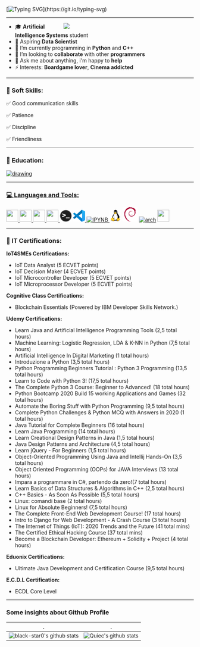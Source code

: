 [![Typing SVG](https://readme-typing-svg.herokuapp.com?font=Mouse+Memoirs&size=50&pause=500&color=FFA500&vCenter=true&width=600&height=70&lines=Hi+there+,+i+am+Alessandro;+Welcome+to+My+Profile!;Computer+Science+student;Aspiring+Data+Scientist;Friend.)](https://git.io/typing-svg)

---
 
<img src="https://raw.githubusercontent.com/MicaelliMedeiros/micaellimedeiros/master/image/computer-illustration.png" min-width="380px" max-width="400px" width="350px" align="right">

- 🎓 **Artificial Intelligence Systems** student
- 🔭 Aspiring **Data Scientist**                                                      
- 🌱 I’m currently programming in **Python** and **C++**
- 👯 I’m looking to **collaborate** with other **programmers**
- 💬 Ask me about anything, i'm happy to **help**                                                                                   
- ⚡ Interests: **Boardgame lover**, **Cinema addicted**

---
### :necktie: Soft Skills: 
✅ Good communication skills
 
:white_check_mark: Patience
 
:white_check_mark: Discipline
 
:white_check_mark: Friendliness

---
### :open_book: Education:
<a href="https://www.unitn.it"><img src="https://png2.cleanpng.com/sh/a524f0fea959ead51d55e60bc7d9fe78/L0KzQYm3VsEyN6RtkZH0aYP2gLBuTgVvcadqiuVydImwf7e0lQJmdqV0Rdh7ZXWwhbBwlvVze5p5kZ94Zj3lf8vsjr1jd51BRd9qbnTofH76gBhwd50yh9g2YYDzfLrshL10d5Rued42c3PsdbBqhgMuPZM2fdUDYkDlQLftUMEvO2o9T6s5NUm0RYOBV8Q1OWI3T6QALoDxd1==/kisspng-university-of-trento-free-university-of-bozen-bolz-mandel-school-of-applied-social-sciences-5b1ec8b0b0ff01.398790591528744112725.png" alt="drawing" height="115" width="115"/>  

---
### :computer: Languages and Tools:

   <a href="https://www.python.org/" target="_blank"> <img height="32" width="32" src="https://img.icons8.com/color/48/000000/python--v1.png"/> </a>
   <a href="https://git-scm.com/" target="_blank"> <img height="32" width="32" src="https://img.icons8.com/color/48/000000/git.png"/> </a> 
   <a href="https://github.com/" target="_blank"> <img height="32" width="32" src="https://img.icons8.com/fluency/48/000000/github.png"/> </a>
   <a href="https://www.cplusplus.com/" target="_blank"> <img height="32" width="32" src="https://img.icons8.com/color/512/c-plus-plus-logo.png"/> </a>
   <a href="https://help.ubuntu.com/community/UsingTheTerminal" target="_blank"><img height="32" width="32" src="https://raw.githubusercontent.com/github/explore/80688e429a7d4ef2fca1e82350fe8e3517d3494d/topics/terminal/terminal.png" /></a>
   <a href="https://code.visualstudio.com/" target="_blank"> <img height="32" width="32" src="https://raw.githubusercontent.com/github/explore/80688e429a7d4ef2fca1e82350fe8e3517d3494d/topics/visual-studio-code/visual-studio-code.png" /> </a> 
   <a href="https://jupyter.org/" target="_blank"> <img src="https://www.vectorlogo.zone/logos/jupyter/jupyter-icon.svg" alt="IPYNB" width="32" height="32"/> </a> 
   <a href="https://www.linux.org/" target="_blank"><img src="https://raw.githubusercontent.com/devicons/devicon/master/icons/linux/linux-original.svg" alt="linux" width="32" height="32"/></a>
   <a href="https://www.debian.org" targer="blank"><img src="https://raw.githubusercontent.com/devicons/devicon/master/icons/debian/debian-original.svg" width=40/></a>
   <a href="https://archlinux.org/" target="_blank"> <img src="https://img.icons8.com/?size=512&id=wAP66KkT7fgn&format=png" alt="arch" width=40/></a> 
<a href="https://it.wikipedia.org/wiki/Structured_Query_Language" target="_blank"><img src="https://img.icons8.com/external-soft-fill-juicy-fish/256/external-sql-coding-and-development-soft-fill-soft-fill-juicy-fish.png"  width="32" height="32"/> </a> 

---
### :scroll: IT Certifications:

**IoT4SMEs Certifications:**
- IoT Data Analyst (5 ECVET points)
- IoT Decision Maker (4 ECVET points)
- IoT Microcontroller Developer (5 ECVET points)
- IoT Microprocessor Developer (5 ECVET points)

**Cognitive Class Certifications:**
- Blockchain Essentials (Powered by IBM Developer Skills Network.)

**Udemy Certifications:**
- Learn Java and Artificial Intelligence Programming Tools (2,5 total hours)
- Machine Learning: Logistic Regression, LDA & K-NN in Python (7,5 total hours)
- Artificial Intelligence In Digital Marketing (1 total hours)
- Introduzione a Python (3,5 total hours)
- Python Programming Beginners Tutorial : Python 3 Programming (13,5 total hours)
- Learn to Code with Python 3! (17,5 total hours)
- The Complete Python 3 Course: Beginner to Advanced! (18 total hours)
- Python Bootcamp 2020 Build 15 working Applications and Games (32 total hours)
- Automate the Boring Stuff with Python Programming (9,5 total hours)
- Complete Python Challenges & Python MCQ with Answers in 2020 (1 total hours)
- Java Tutorial for Complete Beginners (16 total hours)
- Learn Java Programming (14 total hours)
- Learn Creational Design Patterns in Java (1,5 total hours)
- Java Design Patterns and Architecture (4,5 total hours)
- Learn jQuery - For Beginners (1,5 total hours)
- Object-Oriented Programming Using Java and Intellij Hands-On (3,5 total hours)
- Object Oriented Programming (OOPs) for JAVA Interviews (13 total hours)
- Impara a programmare in C#, partendo da zero!(7 total hours)
- Learn Basics of Data Structures & Algorithms in C++ (2,5 total hours)
- C++ Basics - As Soon As Possible (5,5 total hours)
- Linux: comandi base (2 total hours)
- Linux for Absolute Beginners! (7,5 total hours)
- The Complete Front-End Web Development Course! (17 total hours)
- Intro to Django for Web Development - A Crash Course (3 total hours)
- The Internet of Things (IoT): 2020 Trends and the Future (41 total mins)
- The Certified Ethical Hacking Course (37 total mins)
- Become a Blockchain Developer: Ethereum + Solidity + Project (4 total hours)

**Eduonix Certifications:**
- Ultimate Java Development and Certification Course (9,5 total hours)

**E.C.D.L Certification:**
- ECDL Core Level
---   
   
### Some insights about Github Profile
| .                                                                                                                                       | .                                                                                                                         |
|-----------------------------------------------------------------------------------------------------------------------------------------|---------------------------------------------------------------------------------------------------------------------------|
| ![black-star0's github stats](https://github-readme-stats.vercel.app/api?username=black-star0&show_icons=true&theme=midnight-purple&include_all_commits=true) | ![Quiec's github stats](https://github-readme-stats.vercel.app/api/top-langs/?username=black-star0&theme=midnight-purple&layout=compact) |
 
